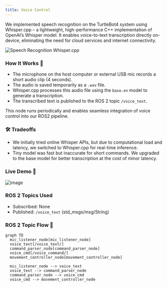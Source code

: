 ```yaml
---
title: Voice Control
---
```


We implemented speech recognition on the TurtleBot4 system using Whisper.cpp – a lightweight, high-performance C++ implementation of OpenAI’s Whisper model. 
It enables voice-to-text transcription directly on-device, eliminating the need for cloud services and internet connectivity.

![Speech Recognition Whisper.cpp](https://github.com/user-attachments/assets/322549a8-430d-4813-ba16-4358e8d69257)

### How It Works 💬 

- The microphone on the host computer or external USB mic records a short audio clip (4 seconds).
- The audio is saved temporarily as a `.wav` file.
- Whisper.cpp processes this audio file using the `base.en` model to generate a transcription.
- The transcribed text is published to the ROS 2 topic `/voice_text`.

This node runs periodically and enables seamless integration of voice control into our ROS2 pipeline.

### 🛠️ Tradeoffs

- We initially tried online Whisper APIs, but due to computational load and latency, we switched to Whisper.cpp for real-time inference.
- Tiny model was fast but inaccurate for short commands. We upgraded to the base model for better transcription at the cost of minor latency.

### Live Demo 🧭

![image](https://github.com/user-attachments/assets/0352d36e-0342-45ec-ae20-7a3a02cd2128)




### ROS 2 Topics Used

- Subscribed: None
- Published: `/voice_text` (std_msgs/msg/String)

### ROS 2 Topic Flow 🧭 

```mermaid
graph TD
  mic_listener_node[mic_listener_node]
  voice_text[/voice_text/]
  command_parser_node[command_parser_node]
  voice_cmd[/voice_command/]
  movement_controller_node[movement_controller_node]

  mic_listener_node --> voice_text
  voice_text --> command_parser_node
  command_parser_node --> voice_cmd
  voice_cmd --> movement_controller_node
```
